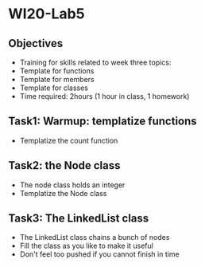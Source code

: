 # WI20-Lab5

## Objectives

 - Training for skills related to week three topics:
 - Template for functions
 - Template for members
 - Template for classes
 - Time required: 2hours (1 hour in class, 1 homework)
 
## Task1: Warmup: templatize functions

 - Templatize the count function

## Task2: the Node class

 - The node class holds an integer
 - Templatize the Node class
 
## Task3: The LinkedList class

 - The LinkedList class chains a bunch of nodes
 - Fill the class as you like to make it useful
 - Don't feel too pushed if you cannot finish in time
